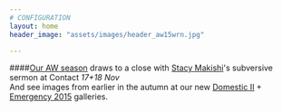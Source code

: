 ```yaml
---
# CONFIGURATION
layout: home
header_image: "assets/images/header_aw15wrn.jpg"

---
```

####[Our AW season](/current/2015-autumnwinter) draws to a close with [Stacy Makishi](/current/2015-autumnwinter/makishi)'s subversive sermon at Contact *17+18 Nov*<br>And see images from earlier in the autumn at our new <a href="http://www.wordofwarning.org/galleries/2015-domestic" target="_blank">Domestic II</a> + <a href="http://www.wordofwarning.org/galleries/2015-emergency" target="_blank">Emergency 2015</a> galleries.
